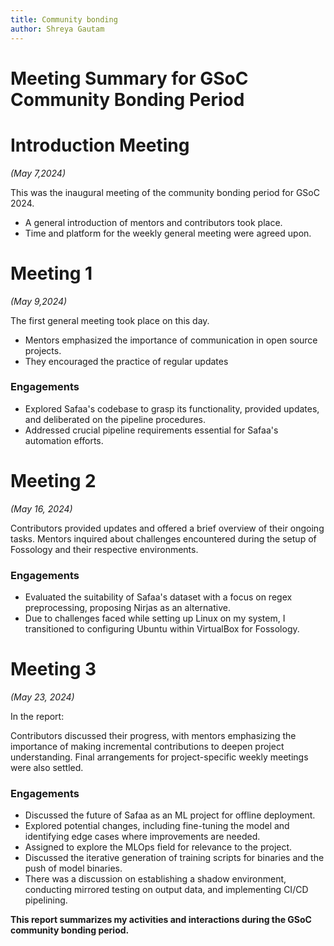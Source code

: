 ```yaml
---
title: Community bonding
author: Shreya Gautam
---
```

<!--
SPDX-License-Identifier: CC-BY-SA-4.0

SPDX-FileCopyrightText: 2024 Shreya Gautam <email.here>
-->
# **Meeting Summary for GSoC Community Bonding Period**

# Introduction Meeting
*(May 7,2024)*

This was the inaugural meeting of the community bonding period for GSoC 2024.
* A general introduction of mentors and contributors took place.
* Time and platform for the weekly general meeting were agreed upon.

# Meeting 1
*(May 9,2024)*

The first general meeting took place on this day.
* Mentors emphasized the importance of communication in open source projects.
* They encouraged the practice of regular updates

### Engagements

* Explored Safaa's codebase to grasp its functionality, provided updates, and deliberated on the pipeline procedures.
* Addressed crucial pipeline requirements essential for Safaa's automation efforts.

# Meeting 2
*(May 16, 2024)*

Contributors provided updates and offered a brief overview of their ongoing tasks. Mentors inquired about challenges encountered during the setup of Fossology and their respective environments.

### Engagements

* Evaluated the suitability of Safaa's dataset with a focus on regex preprocessing, proposing Nirjas as an alternative.
* Due to challenges faced while setting up Linux on my system, I transitioned to configuring Ubuntu within VirtualBox for Fossology.

# Meeting 3
*(May 23, 2024)*

In the report:

Contributors discussed their progress, with mentors emphasizing the importance of making incremental contributions to deepen project understanding.  Final arrangements for project-specific weekly meetings were also settled.

### Engagements

* Discussed the future of Safaa as an ML project for offline deployment.
* Explored potential changes, including fine-tuning the model and identifying edge cases where improvements are needed.
* Assigned to explore the MLOps field for relevance to the project.
* Discussed the iterative generation of training scripts for binaries and the push of model binaries.
* There was a discussion on establishing a shadow environment, conducting mirrored testing on output data, and implementing CI/CD pipelining.


**This report summarizes my activities and interactions during the GSoC community bonding period.**
